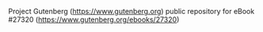 Project Gutenberg (https://www.gutenberg.org) public repository for eBook #27320 (https://www.gutenberg.org/ebooks/27320)
